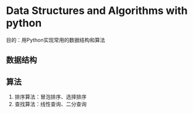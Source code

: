 # Data Structures and Algorithms with python
目的：用Python实现常用的数据结构和算法

## 数据结构


## 算法
1. 排序算法：冒泡排序、选择排序
2. 查找算法：线性查询、二分查询
